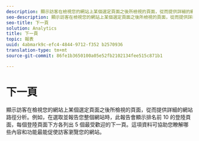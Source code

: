 ```yaml
---
description: 顯示訪客在檢視您的網站上某個選定頁面之後所檢視的頁面，從而提供詳細的網站路徑分析。例如，在選取並報告您整個網站時，此報告會顯示排名前 10 的登陸頁面，每個登陸頁面下方各列出 5 個最受歡迎的下一頁。這項資料可協助您瞭解哪些內容和功能最能促使訪客瀏覽您的網站。
seo-description: 顯示訪客在檢視您的網站上某個選定頁面之後所檢視的頁面，從而提供詳細的網站路徑分析。例如，在選取並報告您整個網站時，此報告會顯示排名前 10 的登陸頁面，每個登陸頁面下方各列出 5 個最受歡迎的下一頁。這項資料可協助您瞭解哪些內容和功能最能促使訪客瀏覽您的網站。
seo-title: 下一頁
solution: Analytics
title: 下一頁
topic: 報表
uuid: 4abmark9c-efc4-4844-9712-f352 b2570936
translation-type: tm+mt
source-git-commit: 86fe1b3650100a05e52fb2102134fee515c871b1

---
```



# 下一頁

顯示訪客在檢視您的網站上某個選定頁面之後所檢視的頁面，從而提供詳細的網站路徑分析。例如，在選取並報告您整個網站時，此報告會顯示排名前 10 的登陸頁面，每個登陸頁面下方各列出 5 個最受歡迎的下一頁。這項資料可協助您瞭解哪些內容和功能最能促使訪客瀏覽您的網站。

